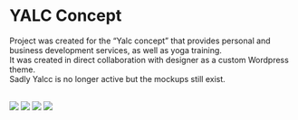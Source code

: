 # YALC Concept
Project was created for the “Yalc concept” that provides personal and business development services, as well as yoga training.<br>
It was created in direct collaboration with designer as a custom Wordpress theme.<br>
Sadly Yalcc is no longer active but the mockups still exist.<br><br>

![][yalcc] ![][yalcc-desktop] ![][yalcc-desktop2] ![][yalcc-mobile]

[yalcc]: https://github.com/puhacinboris/yalcc/blob/main/yalcc.jpg
[yalcc-desktop]: https://github.com/puhacinboris/yalcc/blob/main/yalcc_desktop.jpg
[yalcc-desktop2]: https://github.com/puhacinboris/yalcc/blob/main/yalcc_desktop_2.jpg
[yalcc-mobile]: https://github.com/puhacinboris/yalcc/blob/main/yalcc_mobile.jpg
